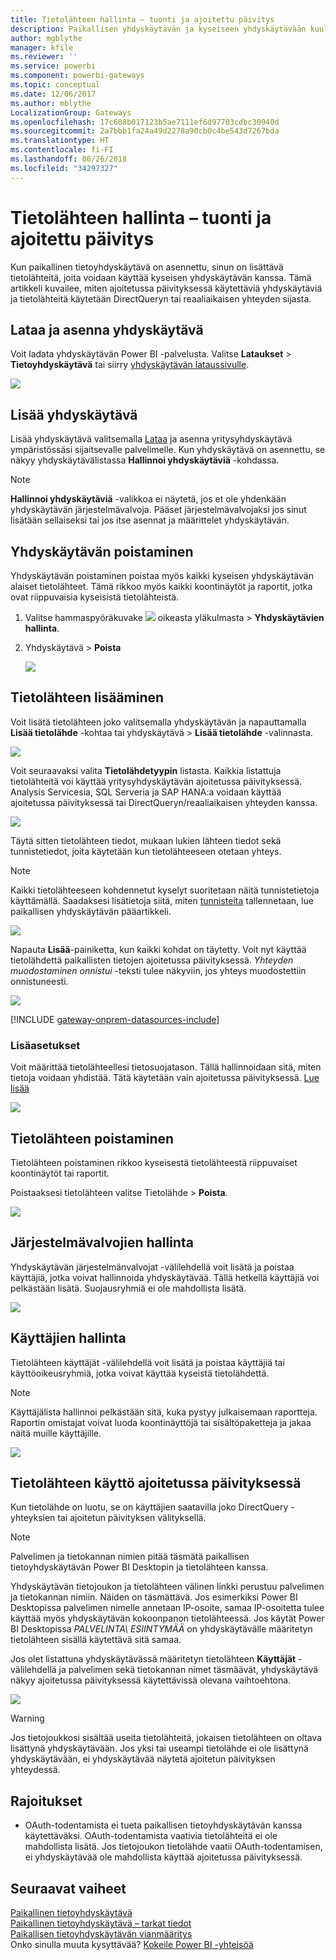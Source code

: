 ```yaml
---
title: Tietolähteen hallinta – tuonti ja ajoitettu päivitys
description: Paikallisen yhdyskäytävän ja kyseiseen yhdyskäytävään kuuluvien tietolähteiden hallinta. Tämä artikkeli käsittelee erityisesti tietolähteitä, joita voidaan käyttää tuonnissa ja ajoitetussa päivityksessä.
author: mgblythe
manager: kfile
ms.reviewer: ''
ms.service: powerbi
ms.component: powerbi-gateways
ms.topic: conceptual
ms.date: 12/06/2017
ms.author: mblythe
LocalizationGroup: Gateways
ms.openlocfilehash: 17c608b017123b5ae7111ef6d97703cdbc30940d
ms.sourcegitcommit: 2a7bbb1fa24a49d2278a90cb0c4be543d7267bda
ms.translationtype: HT
ms.contentlocale: fi-FI
ms.lasthandoff: 06/26/2018
ms.locfileid: "34297327"
---
```

# <a name="manage-your-data-source---importscheduled-refresh"></a>Tietolähteen hallinta – tuonti ja ajoitettu päivitys
Kun paikallinen tietoyhdyskäytävä on asennettu, sinun on lisättävä tietolähteitä, joita voidaan käyttää kyseisen yhdyskäytävän kanssa. Tämä artikkeli kuvailee, miten ajoitetussa päivityksessä käytettäviä yhdyskäytäviä ja tietolähteitä käytetään DirectQueryn tai reaaliaikaisen yhteyden sijasta.

## <a name="download-and-install-the-gateway"></a>Lataa ja asenna yhdyskäytävä
Voit ladata yhdyskäytävän Power BI -palvelusta. Valitse **Lataukset** > **Tietoyhdyskäytävä** tai siirry [yhdyskäytävän lataussivulle](https://go.microsoft.com/fwlink/?LinkId=698861).

![](media/service-gateway-enterprise-manage-scheduled-refresh/powerbi-download-data-gateway.png)

## <a name="add-a-gateway"></a>Lisää yhdyskäytävä
Lisää yhdyskäytävä valitsemalla [Lataa](https://go.microsoft.com/fwlink/?LinkId=698863) ja asenna yritysyhdyskäytävä ympäristössäsi sijaitsevalle palvelimelle. Kun yhdyskäytävä on asennettu, se näkyy yhdyskäytävälistassa **Hallinnoi yhdyskäytäviä** -kohdassa.

> [!NOTE]
> **Hallinnoi yhdyskäytäviä** -valikkoa ei näytetä, jos et ole yhdenkään yhdyskäytävän järjestelmävalvoja. Pääset järjestelmävalvojaksi jos sinut lisätään sellaiseksi tai jos itse asennat ja määrittelet yhdyskäytävän.
> 
> 

## <a name="remove-a-gateway"></a>Yhdyskäytävän poistaminen
Yhdyskäytävän poistaminen poistaa myös kaikki kyseisen yhdyskäytävän alaiset tietolähteet.  Tämä rikkoo myös kaikki koontinäytöt ja raportit, jotka ovat riippuvaisia kyseisistä tietolähteistä.

1. Valitse hammaspyöräkuvake ![](media/service-gateway-enterprise-manage-scheduled-refresh/pbi_gearicon.png) oikeasta yläkulmasta > **Yhdyskäytävien hallinta**.
2. Yhdyskäytävä > **Poista**
   
   ![](media/service-gateway-enterprise-manage-scheduled-refresh/datasourcesettings7.png)

## <a name="add-a-data-source"></a>Tietolähteen lisääminen
Voit lisätä tietolähteen joko valitsemalla yhdyskäytävän ja napauttamalla **Lisää tietolähde** -kohtaa tai yhdyskäytävä > **Lisää tietolähde** -valinnasta.

![](media/service-gateway-enterprise-manage-scheduled-refresh/datasourcesettings1.png)

Voit seuraavaksi valita **Tietolähdetyypin** listasta. Kaikkia listattuja tietolähteitä voi käyttää yritysyhdyskäytävän ajoitetussa päivityksessä. Analysis Servicesia, SQL Serveria ja SAP HANA:a voidaan käyttää ajoitetussa päivityksessä tai DirectQueryn/reaaliaikaisen yhteyden kanssa.

![](media/service-gateway-enterprise-manage-scheduled-refresh/datasourcesettings2.png)

Täytä sitten tietolähteen tiedot, mukaan lukien lähteen tiedot sekä tunnistetiedot, joita käytetään kun tietolähteeseen otetaan yhteys.

> [!NOTE]
> Kaikki tietolähteeseen kohdennetut kyselyt suoritetaan näitä tunnistetietoja käyttämällä. Saadaksesi lisätietoja siitä, miten [tunnisteita](service-gateway-onprem.md#credentials) tallennetaan, lue paikallisen yhdyskäytävän pääartikkeli.
> 
> 

![](media/service-gateway-enterprise-manage-scheduled-refresh/datasourcesettings3-oracle.png)

Napauta **Lisää**-painiketta, kun kaikki kohdat on täytetty.  Voit nyt käyttää tietolähdettä paikallisten tietojen ajoitetussa päivityksessä. *Yhteyden muodostaminen onnistui* -teksti tulee näkyviin, jos yhteys muodostettiin onnistuneesti.

![](media/service-gateway-enterprise-manage-scheduled-refresh/datasourcesettings4.png)

<!-- Shared Install steps Include -->
[!INCLUDE [gateway-onprem-datasources-include](./includes/gateway-onprem-datasources-include.md)]

### <a name="advanced-settings"></a>Lisäasetukset
Voit määrittää tietolähteellesi tietosuojatason. Tällä hallinnoidaan sitä, miten tietoja voidaan yhdistää. Tätä käytetään vain ajoitetussa päivityksessä. [Lue lisää](https://support.office.com/article/Privacy-levels-Power-Query-CC3EDE4D-359E-4B28-BC72-9BEE7900B540)

![](media/service-gateway-enterprise-manage-scheduled-refresh/datasourcesettings9.png)

## <a name="remove-a-data-source"></a>Tietolähteen poistaminen
Tietolähteen poistaminen rikkoo kyseisestä tietolähteestä riippuvaiset koontinäytöt tai raportit.  

Poistaaksesi tietolähteen valitse Tietolähde > **Poista**.

![](media/service-gateway-enterprise-manage-scheduled-refresh/datasourcesettings6.png)

## <a name="manage-administrators"></a>Järjestelmävalvojien hallinta
Yhdyskäytävän järjestelmänvalvojat -välilehdellä voit lisätä ja poistaa käyttäjiä, jotka voivat hallinnoida yhdyskäytävää. Tällä hetkellä käyttäjiä voi pelkästään lisätä. Suojausryhmiä ei ole mahdollista lisätä.

![](media/service-gateway-enterprise-manage-scheduled-refresh/datasourcesettings8.png)

## <a name="manage-users"></a>Käyttäjien hallinta
Tietolähteen käyttäjät -välilehdellä voit lisätä ja poistaa käyttäjiä tai käyttöoikeusryhmiä, jotka voivat käyttää kyseistä tietolähdettä.

> [!NOTE]
> Käyttäjälista hallinnoi pelkästään sitä, kuka pystyy julkaisemaan raportteja. Raportin omistajat voivat luoda koontinäyttöjä tai sisältöpaketteja ja jakaa näitä muille käyttäjille.
> 
> 

![](media/service-gateway-enterprise-manage-scheduled-refresh/datasourcesettings5.png)

## <a name="using-the-data-source-for-scheduled-refresh"></a>Tietolähteen käyttö ajoitetussa päivityksessä
Kun tietolähde on luotu, se on käyttäjien saatavilla joko DirectQuery -yhteyksien tai ajoitetun päivityksen välityksellä.

> [!NOTE]
> Palvelimen ja tietokannan nimien pitää täsmätä paikallisen tietoyhdyskäytävän Power BI Desktopin ja tietolähteen kanssa.
> 
> 

Yhdyskäytävän tietojoukon ja tietolähteen välinen linkki perustuu palvelimen ja tietokannan nimiin. Näiden on täsmättävä. Jos esimerkiksi Power BI Desktopissa palvelimen nimelle annetaan IP-osoite, samaa IP-osoitetta tulee käyttää myös yhdyskäytävän kokoonpanon tietolähteessä. Jos käytät Power BI Desktopissa *PALVELINTA\ ESIINTYMÄÄ* on yhdyskäytävälle määritetyn tietolähteen sisällä käytettävä sitä samaa.

Jos olet listattuna yhdyskäytävässä määritetyn tietolähteen **Käyttäjät** -välilehdellä ja palvelimen sekä tietokannan nimet täsmäävät, yhdyskäytävä näkyy ajoitetussa päivityksessä käytettävissä olevana vaihtoehtona.

![](media/service-gateway-enterprise-manage-scheduled-refresh/powerbi-gateway-enterprise-schedule-refresh.png)

> [!WARNING]
> Jos tietojoukkosi sisältää useita tietolähteitä, jokaisen tietolähteen on oltava lisättynä yhdyskäytävään. Jos yksi tai useampi tietolähde ei ole lisättynä yhdyskäytävään, ei yhdyskäytävää näytetä ajoitetun päivityksen yhteydessä.
> 
> 

## <a name="limitations"></a>Rajoitukset
* OAuth-todentamista ei tueta paikallisen tietoyhdyskäytävän kanssa käytettäväksi. OAuth-todentamista vaativia tietolähteitä ei ole mahdollista lisätä. Jos tietojoukon tietolähde vaatii OAuth-todentamisen, ei yhdyskäytävää ole mahdollista käyttää ajoitetussa päivityksessä.

## <a name="next-steps"></a>Seuraavat vaiheet
[Paikallinen tietoyhdyskäytävä](service-gateway-onprem.md)  
[Paikallinen tietoyhdyskäytävä – tarkat tiedot](service-gateway-onprem-indepth.md)  
[Paikallisen tietoyhdyskäytävän vianmääritys](service-gateway-onprem-tshoot.md)  
Onko sinulla muuta kysyttävää? [Kokeile Power BI -yhteisöä](http://community.powerbi.com/)

